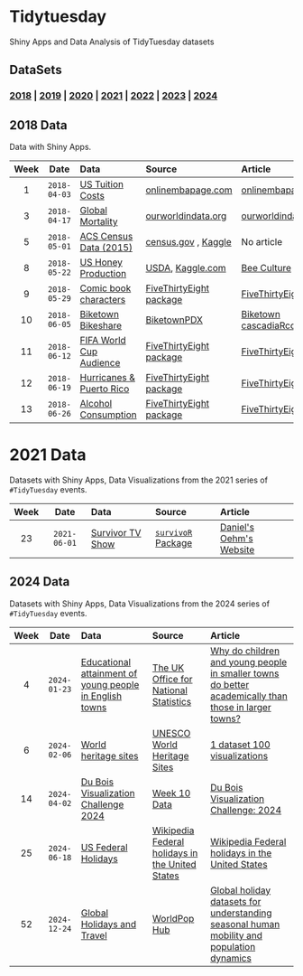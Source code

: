 # Tidytuesday

Shiny Apps and Data Analysis of TidyTuesday datasets

## DataSets

### [2018](2018) \| [2019](2019) \| [2020](2020) \| [2021](2021) \| [2022](2022) \| [2023](2023) \| [2024](2024)

## 2018 Data

Data with Shiny Apps.

| Week | Date | Data | Source | Article |
|:-------------:|:-------------:|:--------------|:--------------|:--------------|
| 1 | `2018-04-03` | [US Tuition Costs](2018/2018-04-02) | [onlinembapage.com](https://onlinembapage.com/average-tuition-and-educational-attainment-in-the-united-states/) | [onlinembapage.com](https://onlinembapage.com/wp-content/uploads/2016/03/AverageTuition_Part1b.jpg) |
| 3 | `2018-04-17` | [Global Mortality](2018/2018-04-16) | [ourworldindata.org](https://ourworldindata.org/) | [ourworldindata.org](https://ourworldindata.org/what-does-the-world-die-from) |
| 5 | `2018-05-01` | [ACS Census Data (2015)](2018/2018-04-30) | [census.gov](https://factfinder.census.gov/faces/nav/jsf/pages/index.xhtml) , [Kaggle](https://www.kaggle.com/muonneutrino/us-census-demographic-data) | No article |
| 8 | `2018-05-22` | [US Honey Production](2018/2018-05-21) | [USDA](http://usda.mannlib.cornell.edu/MannUsda/viewDocumentInfo.do?documentID=1520), [Kaggle.com](https://www.kaggle.com/jessicali9530/honey-production) | [Bee Culture](http://www.beeculture.com/u-s-honey-industry-report-2016/) |
| 9 | `2018-05-29` | [Comic book characters](2018/2018-05-29) | [FiveThirtyEight package](https://github.com/rudeboybert/fivethirtyeight) | [FiveThirtyEight.com](https://fivethirtyeight.com/features/women-in-comic-books/) |
| 10 | `2018-06-05` | [Biketown Bikeshare](2018/2018-06-05) | [BiketownPDX](https://www.biketownpdx.com/system-data) | [Biketown](https://www.biketownpdx.com/system-data) [cascadiaRconf/cRaggy](https://cascadiarconf.com/agenda/#craggy) |
| 11 | `2018-06-12` | [FIFA World Cup Audience](2018/2018-06-12) | [FiveThirtyEight package](https://github.com/rudeboybert/fivethirtyeight) | [FiveThirtyEight.com](https://fivethirtyeight.com/features/how-to-break-fifa/) |
| 12 | `2018-06-19` | [Hurricanes & Puerto Rico](2018-06-19) | [FiveThirtyEight package](https://github.com/rudeboybert/fivethirtyeight) | [FiveThirtyEight.com](https://fivethirtyeight.com/features/the-media-really-has-neglected-puerto-rico/)|
| 13 | `2018-06-26` | [Alcohol Consumption](2018/2018-06-26) | [FiveThirtyEight package](https://github.com/rudeboybert/fivethirtyeight) | [FiveThirtyEight.com](https://fivethirtyeight.com/features/dear-mona-followup-where-do-people-drink-the-most-beer-wine-and-spirits/) |

# 2021 Data

Datasets with Shiny Apps, Data Visualizations from the 2021 series of `#TidyTuesday` events.

| Week | Date | Data | Source | Article |
|:-------------:|:-------------:|:--------------|:--------------|:--------------|
| 23 | `2021-06-01` | [Survivor TV Show](2021/2021-06-01) | [`survivoR` Package](https://github.com/doehm/survivoR) | [Daniel's Oehm's Website](http://gradientdescending.com/survivor-data-from-the-tv-series-in-r/) |

## 2024 Data

Datasets with Shiny Apps, Data Visualizations from the 2024 series of `#TidyTuesday` events.

| Week | Date | Data | Source | Article |
|:-------------:|:-------------:|:--------------|:--------------|:--------------|
| 4 | `2024-01-23` | [Educational attainment of young people in English towns](2024/2024-01-23) | [The UK Office for National Statistics](https://www.ons.gov.uk/file?uri=/peoplepopulationandcommunity/educationandchildcare/datasets/educationalattainmentofyoungpeopleinenglishtownsdata/200708201819/youngpeoplesattainmentintownsreferencetable1.xlsx) | [Why do children and young people in smaller towns do better academically than those in larger towns?](https://www.ons.gov.uk/peoplepopulationandcommunity/educationandchildcare/articles/whydochildrenandyoungpeopleinsmallertownsdobetteracademicallythanthoseinlargertowns/2023-07-25) |
| 6 | `2024-02-06` | [World heritage sites](2024/2024-02-06) | [UNESCO World Heritage Sites](https://whc.unesco.org/en/list) | [1 dataset 100 visualizations](https://100.datavizproject.com/) |
| 14 | `2024-04-02` | [Du Bois Visualization Challenge 2024](2024/2024-04-02) | [Week 10 Data](https://raw.githubusercontent.com/ajstarks/dubois-data-portraits/master/challenge/2024/challenge10/data.csv) | [Du Bois Visualization Challenge: 2024](https://github.com/ajstarks/dubois-data-portraits/blob/master/challenge/2024/README.md) |
| 25 | `2024-06-18` | [US Federal Holidays](2024/2024-06-18) | [Wikipedia Federal holidays in the United States](https://en.wikipedia.org/wiki/Federal_holidays_in_the_United_States) | [Wikipedia Federal holidays in the United States](https://en.wikipedia.org/wiki/Federal_holidays_in_the_United_States) |
| 52 | `2024-12-24` | [Global Holidays and Travel](2024/2024-12-24) | [WorldPop Hub](https://hub.worldpop.org/) | [Global holiday datasets for understanding seasonal human mobility and population dynamics](https://www.nature.com/articles/s41597-022-01120-z) |
